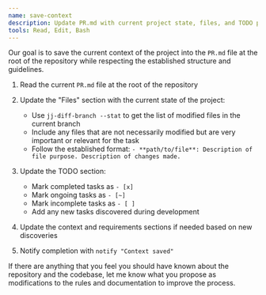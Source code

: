 ```yaml
---
name: save-context
description: Update PR.md with current project state, files, and TODO progress
tools: Read, Edit, Bash
---
```


Our goal is to save the current context of the project into the `PR.md` file at the root of the
repository while respecting the established structure and guidelines.

1. Read the current `PR.md` file at the root of the repository

2. Update the "Files" section with the current state of the project:
   * Use `jj-diff-branch --stat` to get the list of modified files in the current branch
   * Include any files that are not necessarily modified but are very important or relevant for the task
   * Follow the established format: `- **path/to/file**: Description of file purpose. Description of changes made.`

3. Update the TODO section:
   * Mark completed tasks as `- [x]`
   * Mark ongoing tasks as `- [~]`
   * Mark incomplete tasks as `- [ ]`
   * Add any new tasks discovered during development

4. Update the context and requirements sections if needed based on new discoveries

5. Notify completion with `notify "Context saved"`

If there are anything that you feel you should have known about the repository and the codebase, let
me know what you propose as modifications to the rules and documentation to improve the process.
